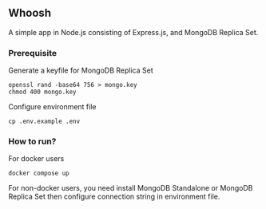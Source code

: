 ## Whoosh
A simple app in Node.js consisting of Express.js, and MongoDB Replica Set.


### Prerequisite
Generate a keyfile for MongoDB Replica Set

```
openssl rand -base64 756 > mongo.key
chmod 400 mongo.key
```

Configure environment file

```
cp .env.example .env
```

### How to run?
For docker users

```
docker compose up
```


For non-docker users, you need install MongoDB Standalone or MongoDB Replica Set then configure connection string in environment file.

